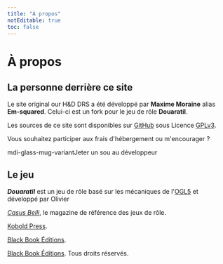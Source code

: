 ```yaml
---
title: "À propos"
notEditable: true
toc: false
---
```

# À propos
## La personne derrière ce site
Le site original our H&D DRS a été développé par **Maxime Moraine** alias **Em-squared**.
Celui-ci est un fork pour le jeu de rôle **Douaratil**.

Les sources de ce site sont disponibles sur [GitHub](https://github.com/douaratil/heros-et-dragons-drs) sous Licence [GPLv3](https://github.com/douaratil/heros-et-dragons-drs/blob/master/LICENSE).

Vous souhaitez participer aux frais d'hébergement ou m'encourager ?

<v-btn class="mb-2" depressed dark color="#BDB76B" link :href="$site.themeConfig.kofi" target="\_blank"><v-icon class="mr-2">mdi-glass-mug-variant</v-icon>Jeter un sou<span class="d-none d-md-inline">&nbsp;au développeur</span></v-btn>

## Le jeu
_**Douaratil**_ est un jeu de rôle basé sur les mécaniques de l'[OGL5](/licence-ogl/) et développé par Olivier 

[_Casus Belli_](https://www.black-book-editions.fr/catalogue.php?id=40), le magazine de référence des jeux de rôle.

[Kobold Press](https://koboldpress.com/).

[Black Book Éditions](https://www.black-book-editions.fr/catalogue.php?id=365).

[Black Book Éditions](https://www.black-book-editions.fr/). Tous droits réservés.
